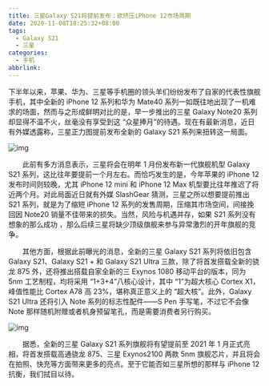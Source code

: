 ```yaml
---
title: 三星Galaxy S21将提前发布：欲挤压iPhone 12市场周期
date: 2020-11-08T18:25:32+08:00
tags:
  - Galaxy S21
  - 三星
categories:
  - 手机
abbrlink:
---
```


下半年以来，苹果、华为、三星等手机圈的领头羊们纷纷发布了自家的代表性旗舰手机，其中全新的 iPhone 12 系列和华为 Mate40 系列一如既往地出现了一机难求的场面，然而与之形成鲜明对比的是，早一步推出的三星 Galaxy Note20 系列却显得不温不火，丝毫没有享受到这 “众星捧月”的待遇。现在有最新消息，近日有外媒透露称，三星正力图提前发布全新的 Galaxy S21 系列来扭转这一局面。

![img](https://cdn.jsdelivr.net/gh/yakeing/Documentation@main/Hexo/images/1335-kcieywa1703016.jpg)

　　此前有多方消息表示，三星将会在明年 1 月份发布新一代旗舰机型 Galaxy S21 系列，这比往年要提前一个月左右。而恰巧发生的是，今年苹果的 iPhone 12 发布时间则较晚，尤其 iPhone 12 mini 和 iPhone 12 Max 机型要比往年推迟了将近两个月。对此局面近日就有外媒 SlashGear 猜测，三星之所以想要提前推出 S21 系列，就是为了缩短 iPhone 12 系列的发售周期，压缩其市场空间，间接挽回因 Note20 销量不佳带来的损失。当然，风险与机遇并存，如果 S21 系列没有想象的那么成功 ，那么后续三星将缺少顶级旗舰来参与异常激烈的开年旗舰的竞争。

　　其他方面，根据此前曝光的消息，全新的三星 Galaxy S21 系列将依旧包含 Galaxy S21、Galaxy S21 + 和 Galaxy S21 Ultra 三款，除了将首发搭载全新的骁龙 875 外，还将推出搭载自家全新的三 Exynos 1080 移动平台的版本，同为 5nm 工艺制程，均将采用 “1+3+4”八核心设计，其中 “1”为超大核心 Cortex X1，峰值性能比 Cortex A78 高 23%，堪称真正意义上的 “超大核”。此外，Galaxy S21 Ultra 还将引入 Note 系列的标志性配件——S Pen 手写笔，不过它不会像 Note 那样随机附赠或者机身预留笔孔，而是需要消费者另行购买。

![img](https://cdn.jsdelivr.net/gh/yakeing/Documentation@main/Hexo/images/9d21-kcieywa1703073.jpg)

　　据悉，全新的三星 Galaxy S21 系列旗舰将有望提前至 2021 年 1 月正式亮相，将首发搭载高通骁龙 875、三星 Exynos2100 两款 5nm 旗舰芯片，并且将会在拍照、快充等方面带来更多的亮点。至于它能否如三星所想的那样与 iPhone 12 抗衡，我们拭目以待。